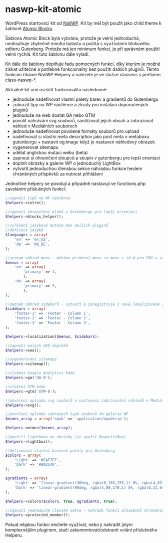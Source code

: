 # naswp-kit-atomic

WordPress startovací kit od [NášWP](https://naswp.cz).
Kit by měl být použit jako child theme k šabloně [Atomic Blocks](https://wordpress.org/themes/atomic-blocks/).

Šablona Atomic Block byla vybrána, protože je velmi jednoduchá, neobsahuje zbytečně mnoho balastu a počítá s využíváním blokového editoru Gutenberg. Protože má jen minimum funkcí, je při správném použití velmi rychlá. Kit tuto šablonu dále vyladí.

Kit dále do šablony doplňuje řadu pomocných funkcí, díky kterým je možné získat užitečné a potřebné funkcionality bez použití dalších pluginů. Těmto funkcím říkáme NášWP Helpery a nalezete je ve složce classess s prefixem class-naswp-*.

Aktuálně kit umí rozšířit funkcionalitu následovně:
-   jednoduše nadefinovat vlastní palety barev a gradientů do Gutenbergu
-   zobrazit tipy na WP nástěnce a zkraty pro instalaci doporučených pluginů
-   jednoduše na web dostat GA nebo GTM
-   povolit nahrávání svg souborů, sanitizovat jejich obsah a zobrazovat náhled v Mediálních souborech
-   jednoduše nadefinovat povolené formáty souborů pro upload
-   nadefinovat si vlastní meta description jako post meta v metaboxu gutenbergu + nastavit og:image když je nastaven náhledový obrázek
-   vygenerovat sitemapu
-   udělat anglickou mutaci webu (beta)
-   zapnout si ohraničení sloupců a skupin v gutenbergu pro lepší orientaci
-   doplnit obrázky a galerie WP o jednoduchý LightBox
-   vytvořit jednoduchou členskou sekce náhradou funkce heslem chráněných příspěvků za nutnost přihlášení

Jednotlivé helpery se povolují a případně nastavují ve functions.php zavoláním příslušných funkcí:

```php
//zapnutí tipů na WP nástěnce
$helpers->intro();

//zapnutí ohraničení bloků v Gutenbergu pro lepší orientaci
$helpers->blocks_helper();

//vyřešení jazykové mutace bez dalších pluginů
//definice jazyků
$languages = array(
    'en' => 'en_US',
    'de' => 'de_DE',
);

//seznam náhrad menu - měníme primární menu za menu s id 4 pro ENG a za 5 pro DE
$menus = array(
    'en' => array(
        'primary' => 4,
        ),
    'de' => array(
        'primary' => 5,
        ),
);

//seznam náhrad sidebarů - vytvoří a zaregistruje 3 nové lokalizované sidebary dle původních a bude mezi nimi přepínat
$sidebars = array(
    'footer-1' => 'Footer - Column 1',
    'footer-2' => 'Footer - Column 2',
    'footer-3' => 'Footer - Column 3',
);

$helpers->localization($menus, $sidebars);

//zapnutí malých SEO doplňků
$helpers->seo();

//vygenerování sitemapy
$helpers->sitemap();

//vložení Google Analytics kódu
$helpers->ga('UA-0');

//vložení GTM kódu
$helpers->gtm('GTM-0');

//povolení uploadu svg souborů a nastavení zobrazování náhledů v Mediálních souborech
$helpers->svg();

//povolení uploadu vybraných typů souborů do galerie WP
$mimes_array = array('epub' => 'application/epub+zip');

$helpers->mimes($mimes_array);

//použití lightboxu na obrázky (je využit BaguetteBox)
$helpers->lightbox();

//definování vlastní barevné palety pro Gutenberg
$colors = array(
    'Light' => '#EAF7FF',
    'Dark' => '#002140',
);

$gradients = array(
    'Light' => 'linear-gradient(90deg, rgba(0,183,255,1) 0%, rgba(4,89,170,1) 100%)',
    'Dark' => 'linear-gradient(90deg, rgba(4,89,170,1) 0%, rgba(0,33,64,1) 100%)',
);

$helpers->colors($colors, true, $gradients, true);

//zapnutí jednoduché členské sekce - nahradí funkci příspěvků chráněných heslem
$helpers->protected_member();
```

Pokud nějakou funkci nechete využívat, nebo ji nahradit jiným komplexnějším pluginem, stačí zakomentovat/odstranit volání příslušného Helperu.
